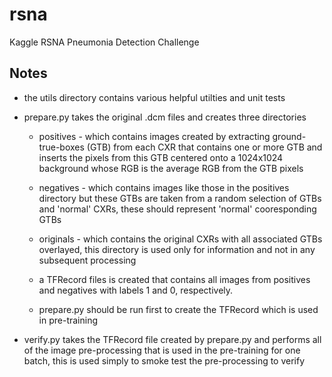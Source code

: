 # rsna
Kaggle RSNA Pneumonia Detection Challenge

Notes
-----
- the utils directory contains various helpful utilties and unit tests
- prepare.py takes the original .dcm files and creates three directories
    - positives - which contains images created by extracting ground-true-boxes 
        (GTB) from each CXR that contains one or more GTB and inserts the pixels
        from this GTB centered onto a 1024x1024 background whose RGB is the average
        RGB from the GTB pixels

    - negatives - which contains images like those in the positives directory but
        these GTBs are taken from a random selection of GTBs and 'normal' CXRs, these
        should represent 'normal' cooresponding GTBs

    - originals - which contains the original CXRs with all associated GTBs overlayed,
        this directory is used only for information and not in any subsequent processing

    - a TFRecord files is created that contains all images from positives and negatives with
        labels 1 and 0, respectively.
    
    - prepare.py should be run first to create the TFRecord which is used in pre-training

- verify.py takes the TFRecord file created by prepare.py and performs all of the image pre-processing
    that is used in the pre-training for one batch, this is used simply to smoke test the 
    pre-processing to verify